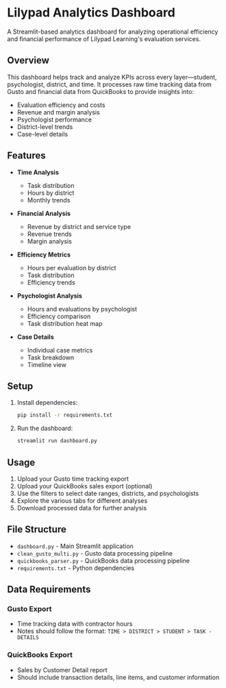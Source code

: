 # Lilypad Analytics Dashboard

A Streamlit-based analytics dashboard for analyzing operational efficiency and financial performance of Lilypad Learning's evaluation services.

## Overview

This dashboard helps track and analyze KPIs across every layer—student, psychologist, district, and time. It processes raw time tracking data from Gusto and financial data from QuickBooks to provide insights into:

- Evaluation efficiency and costs
- Revenue and margin analysis
- Psychologist performance
- District-level trends
- Case-level details

## Features

- **Time Analysis**
  - Task distribution
  - Hours by district
  - Monthly trends

- **Financial Analysis**
  - Revenue by district and service type
  - Revenue trends
  - Margin analysis

- **Efficiency Metrics**
  - Hours per evaluation by district
  - Task distribution
  - Efficiency trends

- **Psychologist Analysis**
  - Hours and evaluations by psychologist
  - Efficiency comparison
  - Task distribution heat map

- **Case Details**
  - Individual case metrics
  - Task breakdown
  - Timeline view

## Setup

1. Install dependencies:
   ```bash
   pip install -r requirements.txt
   ```

2. Run the dashboard:
   ```bash
   streamlit run dashboard.py
   ```

## Usage

1. Upload your Gusto time tracking export
2. Upload your QuickBooks sales export (optional)
3. Use the filters to select date ranges, districts, and psychologists
4. Explore the various tabs for different analyses
5. Download processed data for further analysis

## File Structure

- `dashboard.py` - Main Streamlit application
- `clean_gusto_multi.py` - Gusto data processing pipeline
- `quickbooks_parser.py` - QuickBooks data processing pipeline
- `requirements.txt` - Python dependencies

## Data Requirements

### Gusto Export
- Time tracking data with contractor hours
- Notes should follow the format: `TIME > DISTRICT > STUDENT > TASK - DETAILS`

### QuickBooks Export
- Sales by Customer Detail report
- Should include transaction details, line items, and customer information 